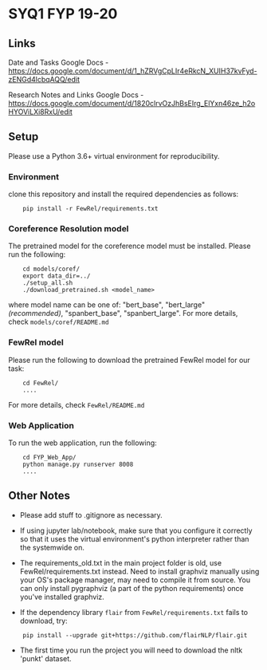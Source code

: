 # SYQ1 FYP 19-20

## Links
Date and Tasks Google Docs - https://docs.google.com/document/d/1_hZRVgCpLIr4eRkcN_XUIH37kvFyd-zENGd4lcbqAQQ/edit

Research Notes and Links Google Docs - https://docs.google.com/document/d/1820clrvOzJhBsEIrg_ElYxn46ze_h2oHYOViLXi8RxU/edit

## Setup
Please use a Python 3.6+ virtual environment for reproducibility. 

### Environment
clone this repository and install the required dependencies as follows:
```
    pip install -r FewRel/requirements.txt
```

### Coreference Resolution model
The pretrained model for the coreference model must be installed. Please run the following:
```
    cd models/coref/
    export data_dir=../
    ./setup_all.sh
    ./download_pretrained.sh <model_name>
```
where model name can be one of: "bert_base", "bert_large" _(recommended)_, "spanbert_base", "spanbert_large". For more details, check `models/coref/README.md`

### FewRel model
Please run the following to download the pretrained FewRel model for our task:
```
    cd FewRel/ 
    ....
```
For more details, check `FewRel/README.md`

### Web Application
To run the web application, run the following:
```
    cd FYP_Web_App/
    python manage.py runserver 8008
    ....
```

## Other Notes

* Please add stuff to .gitignore as necessary.

* If using jupyter lab/notebook, make sure that you configure it correctly so that it uses the virtual environment's python interpreter rather than the systemwide on.

* The requirements_old.txt in the main project folder is old, use FewRel/requirements.txt instead. Need to install graphviz manually using your OS's package manager, may need to compile it from source. You can only install pygraphviz (a part of the python requirements) once you've installed graphviz.

* If the dependency library `flair` from `FewRel/requirements.txt` fails to download, try:
```
    pip install --upgrade git+https://github.com/flairNLP/flair.git
```

* The first time you run the project you will need to download the nltk 'punkt' dataset.
